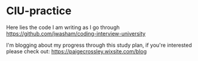 # CIU-practice
Here lies the code I am writing as I go through https://github.com/jwasham/coding-interview-university 

I'm blogging about my progress through this study plan, if you're interested please check out: https://paigecrossley.wixsite.com/blog
